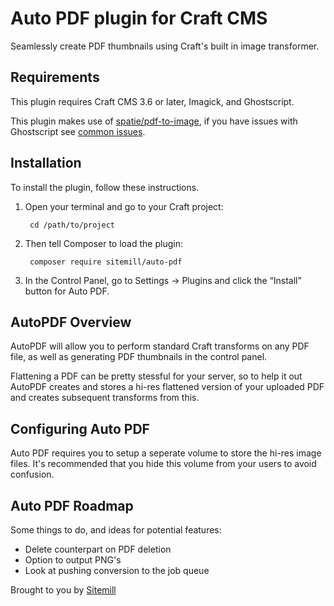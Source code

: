 # Auto PDF plugin for Craft CMS

Seamlessly create PDF thumbnails using Craft's built in image transformer.


## Requirements

This plugin requires Craft CMS 3.6 or later, Imagick, and Ghostscript. 

This plugin makes use of [spatie/pdf-to-image](https://github.com/spatie/pdf-to-image), if you have issues with Ghostscript see [common issues](https://github.com/spatie/pdf-to-image#issues-regarding-ghostscript).

## Installation

To install the plugin, follow these instructions.

1. Open your terminal and go to your Craft project:

        cd /path/to/project

2. Then tell Composer to load the plugin:

        composer require sitemill/auto-pdf

3. In the Control Panel, go to Settings → Plugins and click the “Install” button for Auto PDF.

## AutoPDF Overview

AutoPDF will allow you to perform standard Craft transforms on any PDF file, as well as generating PDF thumbnails in the control panel.

Flattening a PDF can be pretty stessful for your server, so to help it out AutoPDF creates and stores a hi-res flattened version of your uploaded PDF and creates subsequent transforms from this.  

## Configuring Auto PDF

Auto PDF requires you to setup a seperate volume to store the hi-res image files. It's recommended that you hide this volume from your users to avoid confusion.

## Auto PDF Roadmap

Some things to do, and ideas for potential features:

* Delete counterpart on PDF deletion
* Option to output PNG's
* Look at pushing conversion to the job queue

Brought to you by [Sitemill](sitemill.co)
